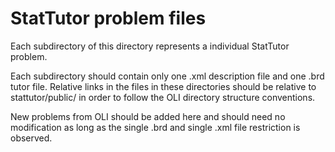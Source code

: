 # StatTutor problem files
Each subdirectory of this directory represents a individual StatTutor
problem.

Each subdirectory should contain only one .xml description file and
one .brd tutor file.
Relative links in the files in these directories should be relative to
stattutor/public/ in order to follow the OLI directory structure
conventions.

New problems from OLI should be added here and should need no
modification as long as the single .brd and single .xml file
restriction is observed.
